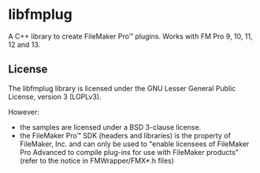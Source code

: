 libfmplug
=========

A C++ library to create FileMaker Pro™ plugins. Works with FM Pro 9, 10, 11, 12 and 13.

License
-------

The libfmplug library is licensed under the GNU Lesser General Public License, version 3 (LGPLv3).

However:
- the samples are licensed under a BSD 3-clause license.
- the FileMaker Pro™ SDK (headers and libraries) is the property of FileMaker, Inc. and can only be used to "enable
 licensees of FileMaker Pro Advanced to compile plug-ins for use with FileMaker products" (refer to the notice in FMWrapper/FMX*.h files)


